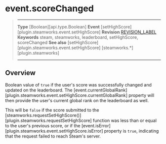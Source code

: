 # event.scoreChanged

> --------------------- ------------------------------------------------------------------------------------------
> __Type__              [Boolean][api.type.Boolean]
> __Event__             [setHighScore][plugin.steamworks.event.setHighScore]
> __Revision__          [REVISION_LABEL](REVISION_URL)
> __Keywords__          steam, steamworks, leaderboard, setHighScore, scoreChanged
> __See also__          [setHighScore][plugin.steamworks.event.setHighScore]
>                       [steamworks.*][plugin.steamworks]
> --------------------- ------------------------------------------------------------------------------------------

## Overview

Boolean value of `true` if the user's score was successfully changed and updated on the leaderboard. The [event.currentGlobalRank][plugin.steamworks.event.setHighScore.currentGlobalRank] property will then provide the user's current global rank on the leaderboard as well.

This will be `false` if the score submitted to the [steamworks.requestSetHighScore()][plugin.steamworks.requestSetHighScore] function was less than or equal to the user's previous score, or if the [event.isError][plugin.steamworks.event.setHighScore.isError] property is `true`, indicating that the request failed to reach Steam's server.

